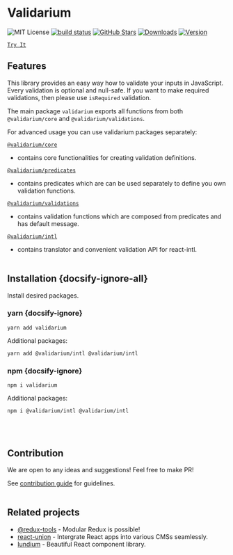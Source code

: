 # Validarium 

![MIT License][license-badge]
[![build status](https://img.shields.io/travis/lundegaard/validarium/master.svg?style=flat-square)](https://travis-ci.org/lundegaard/validarium)
[![GitHub Stars](https://img.shields.io/github/stars/lundegaard/validarium)](https://github.com/lundegaard/validarium)
[![Downloads][downloads-badge]][npm]
[![Version][version-badge]][npm]

[downloads-badge]: https://img.shields.io/npm/dm/@validarium/core.svg
[version-badge]: https://flat.badgen.net/npm/v/@validarium/core
[license-badge]: https://flat.badgen.net/badge/license/MIT/blue
[npm]: https://npmjs.com/package/@validarium/core

[`Try It`](https://runkit.com/aizerin/validarium)

## Features

This library provides an easy way how to validate your inputs in JavaScript.
Every validation is optional and null-safe. If you want to make required validations, then please use `isRequired` validation.

The main package `validarium` exports all functions from both `@validarium/core` and `@validarium/validations`. 

For advanced usage you can use validarium packages separately:

[`@validarium/core`](packages/core)

- contains core functionalities for creating validation definitions.

[`@validarium/predicates`](packages/predicates)

- contains predicates which are can be used separately to define you own validation functions.

[`@validarium/validations`](packages/validations)

- contains validation functions which are composed from predicates and has default message.

[`@validarium/intl`](packages/intl)

- contains translator and convenient validation API for react-intl.
  <br />
  <br />

## Installation {docsify-ignore-all}

Install desired packages.

### yarn {docsify-ignore}

```
yarn add validarium
```

Additional packages:
```
yarn add @validarium/intl @validarium/intl
```

### npm {docsify-ignore}

```
npm i validarium
```

Additional packages:

```
npm i @validarium/intl @validarium/intl
```

<br />
<br />

## Contribution

We are open to any ideas and suggestions! Feel free to make PR!

See [contribution guide](contributing) for guidelines.
<br />
<br />

## Related projects

* [@redux-tools](https://github.com/lundegaard/redux-tools) - Modular Redux is possible!
* [react-union](https://github.com/lundegaard/react-union) - Intergrate React apps into various CMSs seamlessly.
* [lundium](https://github.com/lundegaard/lundium) - Beautiful React component library.
